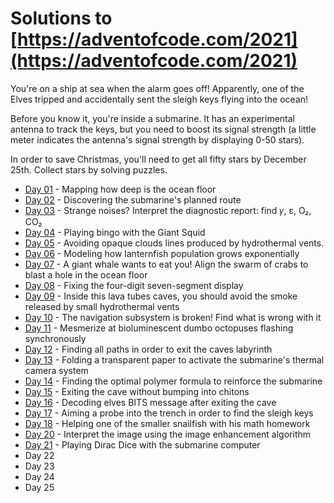 # Solutions to [https://adventofcode.com/2021](https://adventofcode.com/2021)

You're on a ship at sea when the alarm goes off!
Apparently, one of the Elves tripped and accidentally sent the sleigh keys flying into the ocean!

Before you know it, you're inside a submarine.
It has an experimental antenna to track the keys, but you need to boost its signal strength
(a little meter indicates the antenna's signal strength by displaying 0-50 stars).

In order to save Christmas, you'll need to get all fifty stars by December 25th.
Collect stars by solving puzzles.


- [Day 01](day-01) - Mapping how deep is the ocean floor
- [Day 02](day-02) - Discovering the submarine's planned route
- [Day 03](day-03) - Strange noises? Interpret the diagnostic report: find 𝛾, ε, O₂, CO₂
- [Day 04](day-04) - Playing bingo with the Giant Squid
- [Day 05](day-05) - Avoiding opaque clouds lines produced by hydrothermal vents.
- [Day 06](day-06) - Modeling how lanternfish population grows exponentially
- [Day 07](day-07) - A giant whale wants to eat you! Align the swarm of crabs to blast a hole in the ocean floor
- [Day 08](day-08) - Fixing the four-digit seven-segment display
- [Day 09](day-09) - Inside this lava tubes caves, you should avoid the smoke released by small hydrothermal vents
- [Day 10](day-10) - The navigation subsystem is broken! Find what is wrong with it
- [Day 11](day-11) - Mesmerize at bioluminescent dumbo octopuses flashing synchronously
- [Day 12](day-12) - Finding all paths in order to exit the caves labyrinth
- [Day 13](day-13) - Folding a transparent paper to activate the submarine's thermal camera system
- [Day 14](day-14) - Finding the optimal polymer formula to reinforce the submarine
- [Day 15](day-15) - Exiting the cave without bumping into chitons
- [Day 16](day-16) - Decoding elves BITS message after exiting the cave
- [Day 17](day-17) - Aiming a probe into the trench in order to find the sleigh keys
- [Day 18](day-18) - Helping one of the smaller snailfish with his math homework
- [Day 20](day-20) - Interpret the image using the image enhancement algorithm
- [Day 21](day-21) - Playing Dirac Dice with the submarine computer
- Day 22
- Day 23
- Day 24
- Day 25
